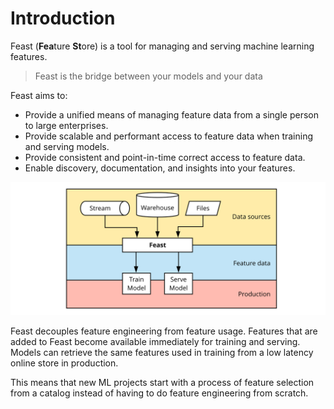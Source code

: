 # Introduction

Feast \(**Fea**ture **St**ore\) is a tool for managing and serving machine learning features.

> Feast is the bridge between your models and your data

Feast aims to:

* Provide a unified means of managing feature data from a single person to large enterprises.
* Provide scalable and performant access to feature data when training and serving models.
* Provide consistent and point-in-time correct access to feature data.
* Enable discovery, documentation, and insights into your features.

![](.gitbook/assets/feast-docs-overview-diagram-2%20%284%29.svg)

Feast decouples feature engineering from feature usage. Features that are added to Feast become available immediately for training and serving. Models can retrieve the same features used in training from a low latency online store in production.

This means that new ML projects start with a process of feature selection from a catalog instead of having to do feature engineering from scratch.


